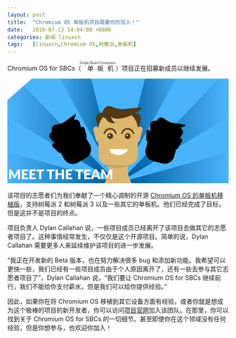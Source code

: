 ```yaml
---
layout: post
title:	"Chromium OS 单板机项目需要你的加入！"
date:	2016-07-13 14:04:00 +0800 
categories:	新闻 linuxcn 
tags:	[linuxcn,Chromium OS,树莓派,单板机]
---
```



Chromium OS for SBCs（<ruby> 单板机 <rp>  （ </rp> <rt>  Single-Board Computers </rt> <rp>  ） </rp></ruby>）项目正在招募新成员以继续发展。


![](/Asserts/Images/album/201607/13/102730qht14jr2hkshkhd1.jpg)


该项目的志愿者们为我们奉献了一个精心调制的开源 [Chromium OS 的单板机移植版](http://www.chromiumosforsbc.org/)，支持树莓派 2 和树莓派 3 以及一些其它的单板机。他们已经完成了目标，但是这并不是项目的终点。


项目负责人 Dylan Callahan 说，一些项目成员已经离开了该项目去做其它的志愿者项目了。这种事情经常发生，不仅仅是这个开源项目。简单的说，Dylan Callahan 需要更多人来延续维护该项目的进一步发展。


“我正在开发新的 Beta 版本，也在努力解决很多 bug 和添加新功能。我希望可以更快一些，我们已经有一些项目成员由于个人原因离开了，还有一些去参与其它志愿者项目了”，Dylan Callahan 说，“我们要让 Chromium OS for SBCs 继续前行，我们不能给你支付薪水，但是我们可以给你提供经验。”


因此，如果你在将 Chromium OS 移植到其它设备方面有经验，或者你就是想成为这个极棒的项目的新开发者，你可以访问[项目官网](http://www.chromiumosforsbc.org/meet-the-team/)加入该团队。在那里，你可以找到关于 Chromium OS for SBCs 的一切细节。甚至即使你在这个领域没有任何经验，但是你想参与，也欢迎你加入！
